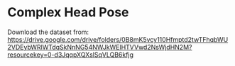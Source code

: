 # Complex Head Pose

Download the dataset from:
https://drive.google.com/drive/folders/0B8mK5vcy110Hfmptd2twTFhqbWU2VDEybWRlWTdqSkNnNG54NWJkWElHTVVwd2NsWjdHN2M?resourcekey=0-d3JqqpXQXslSqVLQB6kfjg



